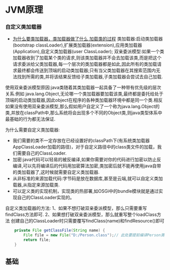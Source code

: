# JVM原理
<!-- @autho DHJT 2019-02-14 -->

### 自定义类加载器
- [为什么要类加载器，类加载器做了什么,加载类的过程][1]
类加载器:启动类加载器(bootstrap classLoader),扩展类加载器(extension),应用类加载器(Application),自定义类加载器(user ClassLoader);
双亲委派模型:如果一个类加载器收到了加载某个类的请求,则该类加载器并不会去加载该类,而是把这个请求委派给父类加载器,每一个层次的类加载器都是如此,因此所有的类加载请求最终都会传送到顶端的启动类加载器;只有当父类加载器在其搜索范围内无法找到所需的类,并将该结果反馈给子类加载器,子类加载器会尝试去自己加载.

使用双亲委派模型原因:java类随着其类加载器一起具备了一种带有优先级的层次关系.例如 java.lang.Object,无论哪一个类加载器要加载该类,最终都是委托给处于顶端的启动类加载器,因此object在程序的各种类加载器环境中都是同一个类.相反如果没有使用双亲委派模型,那么假如用户自定义了一个称为java.lang.Object的类,并放在classPath中,那么系统将会出现多个不同的Object类,则java类型体系中最基础的行为都无法保证.

为什么需要自定义类加载器:
- 我们需要的类不一定存放在已经设置好的classPath下(有系统类加载器AppClassLoader加载的路径)，对于自定义路径中的class类文件的加载，我们需要自己的ClassLoader.
- 加密:java代码可以轻易的被反编译,如果你需要对你的代码进行加密以防止反编译,可以先将编译后的代码用加密算法加密,类加密后就不能再使用java自带的类加载器了,这时候就需要自定义类加载器.
- 从非标准的来源加载代码:字节码是放在数据库,甚至是云端,就可以自定义类加载器,从指定来源加载类.
- 可以定义类的实现机制，实现类的热部署,如OSGi中的bundle模块就是通过实现自己的ClassLoader实现的。

自定义类加载器的方法:
1、如果不想打破双亲委派模型，那么只需要重写findClass方法即可.
2、如果想打破双亲委派模型，那么就重写整个loadClass方法
创建自己的ClassLoader时只需要覆写findClass(name)和findResource()即可
```java
    private File getClassFile(String name) {
        File file = new File("D:/Person.class");// 此处要提前编译Person类,并把class文件放到d盘下.
        return file;
    }
```

## 基础

### 


[1]: https://blog.csdn.net/xiaoliuliu2050/article/details/53023734 '为什么要类加载器，类加载器做了什么,加载类的过程'
[2]: https://mp.weixin.qq.com/s/3_DEPdZTnGmdGBd5iTrVjQ 'JVM核心知识体系'